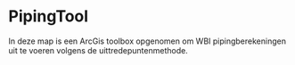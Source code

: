 # PipingTool

In deze map is een ArcGis toolbox opgenomen om WBI pipingberekeningen uit te voeren volgens de uittredepuntenmethode.